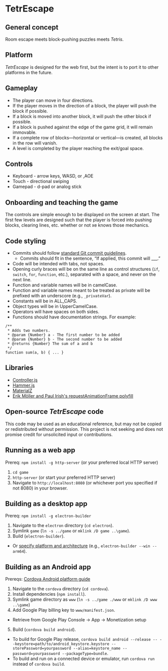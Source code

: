# TetrEscape

## General concept

Room escape meets block-pushing puzzles meets _Tetris_.


## Platform

_TetrEscape_ is designed for the web first, but the intent is to port it to other platforms in the future.


## Gameplay

* The player can move in four directions.
* If the player moves in the direction of a block, the player will push the block if possible.
* If a block is moved into another block, it will push the other block if possible.
* If a block is pushed against the edge of the game grid, it will remain immovable.
* If a complete row of blocks—horizontal or vertical—is created, all blocks in the row will vanish.
* A level is completed by the player reaching the exit/goal space.


## Controls

* Keyboard - arrow keys, WASD, or ,AOE
* Touch - directional swiping
* Gamepad - d-pad or analog stick


## Onboarding and teaching the game

The controls are simple enough to be displayed on the screen at start.  The first few levels are designed such that the player is forced into pushing blocks, clearing lines, etc. whether or not xe knows those mechanics.


## Code styling

* Commits should follow [standard Git commit guidelines](http://git-scm.com/book/ch5-2.html#Commit-Guidelines).
  - Commits should fit in the sentence, “If applied, this commit will ___.”
* Code will be intended with tabs, not spaces.
* Opening curly braces will be on the same line as control structures (`if`, `switch`, `for`, `function`, etc.), separated with a space, and never on the next line.
* Function and variable names will be in camelCase.
* Function and variable names meant to be treated as private will be prefixed with an underscore (e.g., `_privateVar`).
* Constants will be in ALL_CAPS.
* Object types will be in UpperCamelCase.
* Operators will have spaces on both sides.
* Functions should have documentation strings.  For example:

```
/**
 * Adds two numbers.
 * @param {Number} a - The first number to be added
 * @param {Number} b - The second number to be added
 * @returns {Number} The sum of a and b
 */
function sum(a, b) { ... }
```


## Libraries

* [Controller.js](https://samiare.github.io/Controller.js/)
* [Hammer.js](http://hammerjs.github.io)
* [MaterialZ](https://github.com/zmyaro/materialz)
* [Erik Möller and Paul Irish's requestAnimationFrame polyfill](https://gist.github.com/paulirish/1579671)


## Open-source _TetrEscape_ code

This code may be used as an educational reference, but may not be copied or redistributed without permission.  This project is not seeking and does not promise credit for unsolicited input or contributions.


## Running as a web app

Prereq: `npm install -g http-server` (or your preferred local HTTP server)
1. `cd game`
2. `http-server` (or start your preferred HTTP server)
3. Navigate to `http://localhost:8080` (or whichever port you specified if not 8080) in your browser.


## Building as a desktop app

Prereq: `npm install -g electron-builder`
1. Navigate to the `electron` directory (`cd electron`).
2. Symlink `game` (`ln -s ../game` or `mklink /D game ..\game`).
3. Build (`electron-builder`).
  - Or [specify platform and architecture](https://www.electron.build/cli) (e.g., `electron-builder --win --arm64`).


## Building as an Android app

Prereqs: [Cordova Android platform guide](https://cordova.apache.org/docs/en/11.x/guide/platforms/android/index.html)
1. Navigate to the `cordova` directory (`cd cordova`).
2. Install dependencies (`npm install`).
3. Symlink game directory as `www` (`ln -s ../game ./www` or `mklink /D www ..\game`)
4. Add Google Play billing key to `www/manifest.json`.
  - Retrieve from Google Play Console → App → Monetization setup
5. Build (`cordova build android`).
  - To build for Google Play release, `cordova build android --release -- --keystore=path/to/android_keystore.keystore --storePassword=yourpassword --alias=keystore_name --password=yourpassword --packageType=bundle`.
  - To build and run on a connected device or emulator, run `cordova run` instead of `cordova build`.
